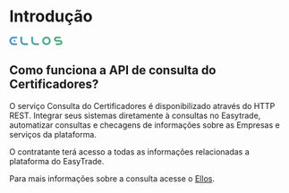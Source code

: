 # Introdução


![](./assets/Vector-1.png)


## <b>Como funciona a API de consulta do Certificadores?</b>

O serviço Consulta do Certificadores é disponibilizado através do HTTP REST. 
Integrar seus sistemas diretamente à consultas no Easytrade, automatizar consultas e 
checagens de informações sobre as Empresas e serviços da plataforma.


O contratante terá acesso a todas as informações relacionadas a plataforma do EasyTrade.


Para mais informações sobre a consulta acesse o [Ellos](https://ellos.dev.casaarabe.org.br/Login).